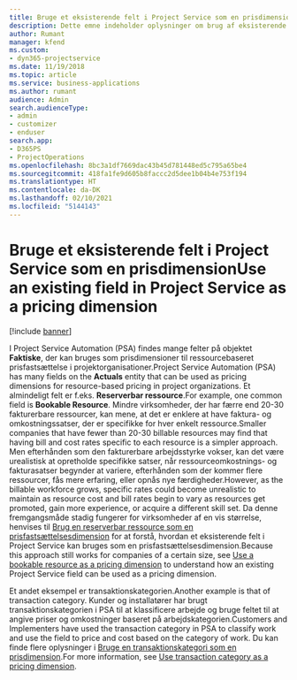 ```yaml
---
title: Bruge et eksisterende felt i Project Service som en prisdimension
description: Dette emne indeholder oplysninger om brug af eksisterende felter i Project Service som prisdimensioner.
author: Rumant
manager: kfend
ms.custom:
- dyn365-projectservice
ms.date: 11/19/2018
ms.topic: article
ms.service: business-applications
ms.author: rumant
audience: Admin
search.audienceType:
- admin
- customizer
- enduser
search.app:
- D365PS
- ProjectOperations
ms.openlocfilehash: 8bc3a1df7669dac43b45d781448ed5c795a65be4
ms.sourcegitcommit: 418fa1fe9d605b8faccc2d5dee1b04b4e753f194
ms.translationtype: HT
ms.contentlocale: da-DK
ms.lasthandoff: 02/10/2021
ms.locfileid: "5144143"
---
```

# <a name="use-an-existing-field-in-project-service-as-a-pricing-dimension"></a><span data-ttu-id="5de9b-103">Bruge et eksisterende felt i Project Service som en prisdimension</span><span class="sxs-lookup"><span data-stu-id="5de9b-103">Use an existing field in Project Service as a pricing dimension</span></span>

[!include [banner](../includes/psa-now-project-operations.md)]

<span data-ttu-id="5de9b-104">I Project Service Automation (PSA) findes mange felter på objektet **Faktiske**, der kan bruges som prisdimensioner til ressourcebaseret prisfastsættelse i projektorganisationer.</span><span class="sxs-lookup"><span data-stu-id="5de9b-104">Project Service Automation (PSA) has many fields on the **Actuals** entity that can be used as pricing dimensions for resource-based pricing in project organizations.</span></span> <span data-ttu-id="5de9b-105">Et almindeligt felt er f.eks. **Reserverbar ressource**.</span><span class="sxs-lookup"><span data-stu-id="5de9b-105">For example, one common field is **Bookable Resource**.</span></span> <span data-ttu-id="5de9b-106">Mindre virksomheder, der har færre end 20-30 fakturerbare ressourcer, kan mene, at det er enklere at have faktura- og omkostningssatser, der er specifikke for hver enkelt ressource.</span><span class="sxs-lookup"><span data-stu-id="5de9b-106">Smaller companies that have fewer than 20-30 billable resources may find that having bill and cost rates specific to each resource is a simpler approach.</span></span> <span data-ttu-id="5de9b-107">Men efterhånden som den fakturerbare arbejdsstyrke vokser, kan det være urealistisk at opretholde specifikke satser, når ressourceomkostnings- og fakturasatser begynder at variere, efterhånden som der kommer flere ressourcer, fås mere erfaring, eller opnås nye færdigheder.</span><span class="sxs-lookup"><span data-stu-id="5de9b-107">However, as the billable workforce grows, specific rates could become unrealistic to maintain as resource cost and bill rates begin to vary as resources get promoted, gain more experience, or acquire a different skill set.</span></span> <span data-ttu-id="5de9b-108">Da denne fremgangsmåde stadig fungerer for virksomheder af en vis størrelse, henvises til [Brug en reserverbar ressource som en prisfastsættelsesdimension](bookable-resource-pricing-dimension.md) for at forstå, hvordan et eksisterende felt i Project Service kan bruges som en prisfastsættelsesdimension.</span><span class="sxs-lookup"><span data-stu-id="5de9b-108">Because this approach still works for companies of a certain size, see [Use a bookable resource as a pricing dimension](bookable-resource-pricing-dimension.md) to understand how an existing Project Service field can be used as a pricing dimension.</span></span>

<span data-ttu-id="5de9b-109">Et andet eksempel er transaktionskategorien.</span><span class="sxs-lookup"><span data-stu-id="5de9b-109">Another example is that of transaction category.</span></span> <span data-ttu-id="5de9b-110">Kunder og installatører har brugt transaktionskategorien i PSA til at klassificere arbejde og bruge feltet til at angive priser og omkostninger baseret på arbejdskategorien.</span><span class="sxs-lookup"><span data-stu-id="5de9b-110">Customers and Implementers have used the transaction category in PSA to classify work and use the field to price and cost based on the category of work.</span></span> <span data-ttu-id="5de9b-111">Du kan finde flere oplysninger i [Bruge en transaktionskategori som en prisdimension](transaction-category-pricing-dimension.md).</span><span class="sxs-lookup"><span data-stu-id="5de9b-111">For more information, see [Use transaction category as a pricing dimension](transaction-category-pricing-dimension.md).</span></span>
